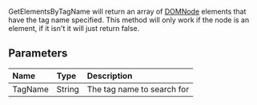 GetElementsByTagName will return an array of [DOMNode](DOMNode.md) elements that have the tag name specified. This method will only work if the node is an element, if it isn't it will just return false.

## Parameters ##
| **Name** | **Type** | **Description** |
|:---------|:---------|:----------------|
| TagName  | String   | The tag name to search for |